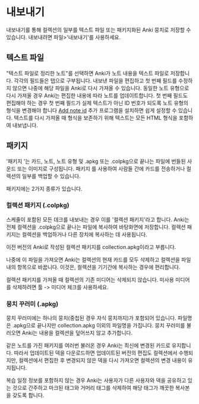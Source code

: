 # 내보내기

<!-- toc -->

내보내기를 통해 컬렉션의 일부를 텍스트 파일 또는 패키지화된 Anki 뭉치로 저장할 수 있습니다. 내보내려면 파일>'내보내기'를 사용하세요.

## 텍스트 파일

"텍스트 파일로 정리한 노트"를 선택하면 Anki가 노트 내용을 텍스트 파일로 저장합니다.
각각의 필드들은 탭으로 구부됩니다.
내보낸 파일을 편집하고 첫 번째 필드를 수정하지 않으면 나중에 해당 파일을 Anki로 다시 가져올 수 있습니다.
동일한 노트 유형으로 다시 가져올 경우 Anki는 편집한 내용에 따라 노트를 업데이트합니다.
첫 번째 필드도 편집해야 하는 경우 첫 번째 필드가 실제 텍스트가 아닌 ID 번호가 되도록 노트 유형의 형식을 변경해야 합니다 [Add note id](https://ankiweb.net/shared/info/1672832404) 추가 프로그램을 설치하면 쉽게 설정할 수 있습니다.
텍스트를 다시 가져올 때 형식을 보존하기 위해 텍스트는 모든 HTML 형식을 포함하여 내보냅니다.

## 패키지

'패키지 '는 카드, 노트, 노트 유형 및 .apkg 또는 .colpkg으로 끝나는 파일에 번들된 사운드 또는 이미지로 구성됩니다.
패키지 를 사용하여 사람들 간에 카드를 전송하거나 컬렉션의 일부를 백업할 수 있습니다.

패키지에는 2가지 종류가 있습니다.

### 컬랙션 패키지 (.colpkg)

스케줄이 포함된 모든 데크를 내보내는 경우 이를 '컬렉션 패키지'라고 합니다.
Anki는 전체 컬렉션을 .colpkg으로 끝나는 파일에 복사하여 바탕화면에 저장합니다.
컬렉션 패키지는 컬렉션을 백업하거나 다른 장치에 복사하는 데 사용됩니다.

이전 버전의 Anki로 작성된 컬렉션 패키지를 collection.apkg이라고 부릅니다.

나중에 이 파일을 가져오면 Anki는 컬렉션의 현재 카드를 모두 삭제하고
컬렉션을 파일 내의 항목으로 바꿉니다. 이것은, 컬렉션을 기기간에 복사하는 경우에 편리합니다.

컬렉션 패키지를 가져올 때 컬렉션의 기존 미디어는 삭제되지 않습니다.
미사용 미디어를 삭제하려면 툴 -&gt; 미디어 체크를 사용하세요.

### 뭉치 꾸러미 (.apkg)

뭉치 꾸러미에는 하나의 뭉치(중첩된 경우 자식 뭉치까지)가 포함되어 있습니다.
파일명은 .apkg으로 끝나지만 collection.apkg 이외의 파일명을 가집니다.
뭉치 꾸러미를 불러오면 Anki는 내용을 컬렉션을 덮어쓰지 않고 추가합니다.

같은 노트를 가진 패키지를 여러번 불러온 경우 Anki는 최신에 변경된 카드로 유지합니다.
따라서 업데이트된 덱을 다운로드하면 업데이트된 버전의 편집도 컬렉션에서 수행되지만,
컬렉션에서 편집한 후 변경되지 않은 덱을 다시 가져오면 컬렉션의 변경 내용이 유지됩니다.

복습 일정 정보를 포함하지 않는 경우 Anki는 사용자가 다른 사용자와 덱을 공유하고 있는 것으로 간주하고
마크된 태그와 거머리 태그를 삭제하여 해당 태그가 깨끗한 복사본을 갖도록 합니다.
